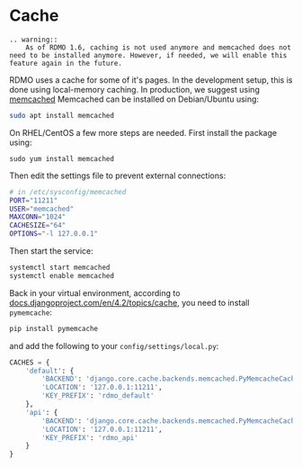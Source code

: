 # Cache

```eval_rst
.. warning::
    As of RDMO 1.6, caching is not used anymore and memcached does not need to be installed anymore. However, if needed, we will enable this feature again in the future.
```

RDMO uses a cache for some of it's pages. In the development setup, this is done using local-memory caching. In production, we suggest using [memcached](https://memcached.org) Memcached can be installed on Debian/Ubuntu using:

```bash
sudo apt install memcached
```

On RHEL/CentOS a few more steps are needed. First install the package using:

```
sudo yum install memcached
```

Then edit the settings file to prevent external connections:

```bash
# in /etc/sysconfig/memcached
PORT="11211"
USER="memcached"
MAXCONN="1024"
CACHESIZE="64"
OPTIONS="-l 127.0.0.1"
```

Then start the service:

```bash
systemctl start memcached
systemctl enable memcached
```

Back in your virtual environment, according to [docs.djangoproject.com/en/4.2/topics/cache](https://docs.djangoproject.com/en/4.2/topics/cache/#memcached), you need to install `pymemcache`:

```bash
pip install pymemcache
```

and add the following to your `config/settings/local.py`:

```python
CACHES = {
    'default': {
        'BACKEND': 'django.core.cache.backends.memcached.PyMemcacheCache',
        'LOCATION': '127.0.0.1:11211',
        'KEY_PREFIX': 'rdmo_default'
    },
    'api': {
        'BACKEND': 'django.core.cache.backends.memcached.PyMemcacheCache',
        'LOCATION': '127.0.0.1:11211',
        'KEY_PREFIX': 'rdmo_api'
    }
}
```
